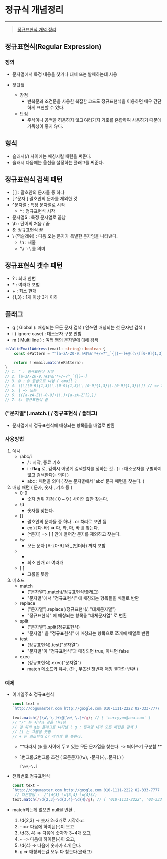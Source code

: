 # 정규식 개념정리 

---

>  [정규표현식 개념 정리](https://inpa.tistory.com/entry/JS-%F0%9F%93%9A-%EC%A0%95%EA%B7%9C%EC%8B%9D-RegExp-%EB%88%84%EA%B5%AC%EB%82%98-%EC%9D%B4%ED%95%B4%ED%95%98%EA%B8%B0-%EC%89%BD%EA%B2%8C-%EC%A0%95%EB%A6%AC)

## 정규표현식(Regular Expression) 

### 정의

- 문자열에서 특정 내용을 찾거나 대체 또는 발췌하는데 사용

- 장단점
  - 장점
    - 반복문과 조건문을 사용한 복잡한 코드도 정규표현식을 이용하면 매우 간단하게 표현할 수 있다.
  - 단점
    - 주석이나 공백을 허용하지 않고 여러가지 기호를 혼합하여 사용하기 때문에 가독성이 좋지 않다.

## 형식 

- 슬래시(/) 사이에는 매칭시킬 패턴을 써준다. 
- 슬래시 다음에는 옵션을 설정하는 플래그를 써준다. 

## 정규표현식 검색 패턴 

- \[  ] : 괄호안의 문자들 중 하나
- \[ ^문자 ] 괄호안의 문자를 제외한 것 
- ^문자열 : 특정 문자열로 시작 
  - ^ : 정규표현식 시작 
- 문자열$ : 특정 문자열로 끝남
- \b : 단어의 처음 / 끝 
- $: 정규표현식 끝
- \ (역슬레쉬) : 다음 오는 문자가 특별한 문자임을 나타낸다. 
  - \n : 새줄
  - '\\\ ': \ 를 의미 

## 정규표현식 갯수 패턴

- ? : 최대 한번
- \* : 여러개 포험
- \+ : 최소 한개
- {1,3} : 1개 이상 3개 이하

## 플래그

- g ( Global ): 매칭되는 모든 문자 검색 ( 안쓰면 매칭되는 첫 문자만 검색 )
- i  ( ignore case) : 대소문자 구분 안함 
- m ( Multi line ) : 여러 행의 문자열에 대해 검색 

```typescript
isValidEmailAddress(email: string): boolean {
    const ePattern = "^[a-zA-Z0-9.!#$%&'*+/=?^_`{|}~-]+@((\\[[0-9]{1,3}\\.[0-9]{1,3}\\.[0-9]{1,3}\\.[0-9]{1,3}\\])|(([a-zA-Z\\-0-9]+\\.)+[a-zA-Z]{2,}))$";

    return !!email.match(ePattern);
}
// 1. ^ : 정규표현식 시작 
// 2. [a-zA-Z0-9.!#$%&'*+/=?^_`{|}~-]
// 3. @ : @ 중심으로 나뉨 ( email ) 
// 4. (\\[[0-9]{1,3}\\.[0-9]{1,3}\\.[0-9]{1,3}\\.[0-9]{1,3}\\]) // => IP 주소 나타냄. 
// 5. | => 또는 
// 6. (([a-zA-Z\\-0-9]+\\.)+[a-zA-Z]{2,})
// 7. $: 정규표현식 끝

```


### ("문자열").match.( / 정규표현식 / 플래그)

- 문자열에서 정규표현식에 매칭되는 항목들을 배열로 반환 

### 사용방법

1. 예시 
   - /abc/i
     - / : 시작, 종료 기호
     - i : **flag** 로, 검색시 어떻게 검색할지를 정하는 것 . ( i : 대소문자를 구별하지 않고 검색한다는 의미 )
     - abc : 패턴을 의미 ( 찾는 문자열에서 'abc' 문자 패턴을 찾는다. )
2. 매칭 패턴 ( 문자, 숫자 , 기호 등 )
   - 0-9 
     - 숫자 범위 지정 ( 0 ~ 9 ) 사이의 값만 찾는다. 
   - \d
     - 숫자를 찾는다. 
   - []
     - 괄호안의 문자들 중 하나 . or 처리로 보면 됨
     - ex ) [다-바] => 다, 라, 마, 바 를 찾는다. 
     - [^문자] => [ ] 안에 들어간 문자를 제외하고 찾는다. 
   - \w
     - 모든 문자 [A-z0-9] 와 _(언더바) 까지 포함
   - +
     - 최소 한개 or 여러개 
   - \[ ] 
     - 그룹을 뜻함 
3. 메소드
   - match
     - ("문자열").match(/정규표현식/플레그)
     - "문자열"에서 "정규표현식" 에 매칭되는 항목들을 배열로 반환 
   - replace
     - ("문자열").replace(/정규표현식/, "대체문자열")
     - "정규표현식" 에 매칭되는 항목을 "대체문자열" 로 변환
   - split
     - ("문자열").split(정규표현식)
     - "문자열" 을 "정규표현식" 에 매칭되는 항목으로 쪼개에 배열로 반환
   - test
     - (정규표현식).test("문자열")
     - "문자열"이 "정규표현식"과 매칭되면 true, 아니면 false
   - exec
     - (정규표현식).exec("문자열")
     - match 메소드와 유사. (단 , 무조건 첫번째 매칭 결과만 반환 )

### 예제

- 이메일주소 정규표현식 

  ```javascript
  const text = 
  `http://dogumaster.com http://google.com 010-1111-2222 02-333-7777 curryyou@aaa.com`; 
   
  text.match(/[\w\-\.]+\@[\w\-\.]+/g); // [ 'curryyou@aaa.com' ]
  // "/" 는 시작과 끝을 나타냄
  // 맨 뒤의 g는 플래그를 나타냄 ( g : 문자열 내의 모든 패턴을 검색 )
  // [] 는 그룹을 뜻함 
  // + 는 최소한개 or 여러개 를 뜻한다. 
  ```

  - **따라서 @ 를 사이에 두고 있는 모든 문자열을 찾는다. -> 띄어쓰기 구분함 **

  - 1번그룹,2번그룹 조건 ( 모든문자(\w), -문자(\-), .문자(\.) ) 

    ```
    [\w\-\.]
    ```

- 전화번호 정규표현식

  ```javascript
  const text = 
  `http://dogumaster.com http://google.com 010-1111-2222 02-333-7777 curryyou@aaa.com`; 
   // 다른방법 :  /^\d{3}-\d{3,4}-\d{4}$/;
  text.match(/\d{2,3}-\d{3,4}-\d{4}/g); // [ '010-1111-2222', '02-333-7777' ]
  ```

- match되는게 없으면 null을 반환 .

  1) \d{2,3} => 숫자 2~3개로 시작하고,
  2) \- => 다음에 하이픈(-)이 오고
  3) \d{3, 4} => 다음에 숫자가 3~4개 오고,
  4) \- => 다음에 하이픈(-)이 오고,
  5) \d{4} => 다음에 숫자가 4개 온다.
  6) g => 매칭되는걸 모두 다 찾는다(플래그)

## 
